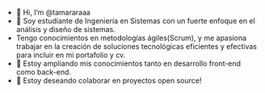 - 👋 Hi, I’m @tamararaaa
- 👀 Soy estudiante de Ingeniería en Sistemas con un fuerte enfoque en el análisis y diseño de sistemas.
- Tengo conocimientos en metodologías ágiles(Scrum), y me apasiona trabajar en la creación de soluciones tecnológicas eficientes y efectivas para incluir en mi portafolio y cv.
- 🌱 Estoy ampliando mis conocimientos tanto en desarrollo front-end como back-end.
- 💞️ Estoy deseando colaborar en proyectos open source!

<!---
tamararaaa/tamararaaa is a ✨ special ✨ repository because its `README.md` (this file) appears on your GitHub profile.
You can click the Preview link to take a look at your changes.
--->
